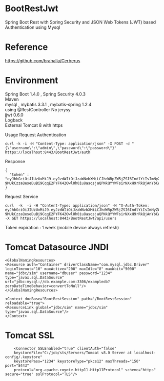 # BootRestJwt
Spring Boot Rest with Spring Security and JSON Web Tokens (JWT) based Authentication using Mysql  

# Reference
https://github.com/brahalla/Cerberus

# Environment
Spring Boot 1.4.0 , Spring Security 4.0.3<br>
Maven<br>
mysql , mybatis 3.3.1 , mybatis-spring 1.2.4<br>
using @RestController No jerysy<br>
jjwt 0.6.0<br>
Logback<br>
External Tomcat 8 with https<br>

Usage
Request Authentication
```
curl -k -i -H "Content-Type: application/json" -X POST -d "{\"username\":\"admin\",\"password\":\"password\"}" https://localhost:8443/BootRestJwt/auth
```
Response
```
{
  "token" : "eyJhbGciOiJIUzUxMiJ9.eyJzdWIiOiJzaWNvbXMiLCJhdWRpZW5jZSI6IndlYiIsImNyZWF0ZWQiOjE0NTc3OTgxNzg3MzIsImV4cCI6MTQ1ODQwMjk3OH0.i7afS7aY5g-9MUkCzzaQeseDuBi9CqqE2PYFK42OwlOh0iu8asqsjaQPNkQYYWFsirNXxH9rRkQjAnYbCw0qvQ"
}
```
Request Service
```
curl  -k  -i -H "Content-Type: application/json" -H "X-Auth-Token: eyJhbGciOiJIUzUxMiJ9.eyJzdWIiOiJzaWNvbXMiLCJhdWRpZW5jZSI6IndlYiIsImNyZWF0ZWQiOjE0NTc3OTgxNzg3MzIsImV4cCI6MTQ1ODQwMjk3OH0.i7afS7aY5g-9MUkCzzaQeseDuBi9CqqE2PYFK42OwlOh0iu8asqsjaQPNkQYYWFsirNXxH9rRkQjAnYbCw0qvQ" -X GET https://localhost:8443/BootRestJwt/api/users
```
Token expiration : 1 week (mobile device always refresh)

# Tomcat Datasource JNDI
```
<GlobalNamingResources>
<Resource auth="Container" driverClassName="com.mysql.jdbc.Driver" 
loginTimeout="10" maxActive="200" maxIdle="8" maxWait="5000" 
name="jdbc/sim" username="dbuser" password="1234" 
type="javax.sql.DataSource"
url="jdbc:mysql://db.example.com:3306/exampledb?zeroDateTimeBehavior=convertToNull"/>      
</GlobalNamingResources>

<Context docBase="BootRestSession" path="/BootRestSession" reloadable="true">
<ResourceLink global="jdbc/sim" name="jdbc/sim" type="javax.sql.DataSource"/>
</Context>
```

# Tomcat SSL
```
    <Connector SSLEnabled="true" clientAuth="false" 
    keystoreFile="C:/job/sts/Servers/Tomcat v8.0 Server at localhost-config/.keystore" 
    keystorePass="1234" keystoreType="pkcs12" maxThreads="150" port="8443"
    protocol="org.apache.coyote.http11.Http11Protocol" scheme="https" secure="true" sslProtocol="TLS"/>
```
